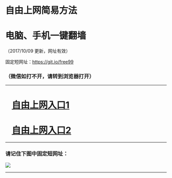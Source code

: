 ﻿# 自由上网简易方法

# 电脑、手机一键翻墙

（2017/10/09 更新，网址有效）

固定短网址：https://git.io/free99

### （微信如打不开，请转到浏览器打开）


***





# &nbsp;&nbsp; <a href="http://ft472521215.fwq-tz-1001.info/fwqtz01.html?t=100900120123 " target="_blank">自由上网入口1</a>
# &nbsp;&nbsp; <a href="http://ft163976218.fwq-tz-1002.info/fwqtz02.html?t=100900116893 " target="_blank">自由上网入口2</a>
***

### 请记住下图中固定短网址：

<img src="https://s3-us-west-2.amazonaws.com/fwq-1001/yjfq-20170905okok.png" /> 


***

